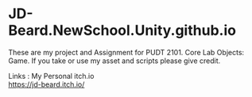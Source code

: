 # JD-Beard.NewSchool.Unity.github.io
These are my project and Assignment for PUDT 2101. Core Lab Objects: Game.
If you take or use my asset and scripts please give credit.

Links : 
My Personal itch.io  
https://jd-beard.itch.io/
 

